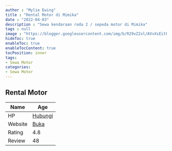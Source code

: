 ```yaml
---
author : "Mylie Ewing"
title : "Rental Motor di Mimika"
date : "2022-04-03"
description : "Sewa kendaraan roda 2 / sepeda motor di Mimika"
tags : null
image : "https://blogger.googleusercontent.com/img/b/R29vZ2xl/AVvXsEitFgcKqXBLmz_OywGYG-CbZnzmISfzuG9GH5pVPoyoGIwHrTngb138dwVM1As3aJ34z4I3eSknDW-oYqPrfceHL0NBfBO7_vkcXaR159ulH9d_OyaUCPTitXM8Qwf2AfptiXBjfxJN-tk4kLKrQWRO1DcCngbYtDMFOrB5oDGSSmfCz8m2wJDiAs4tpQ/w300-h200/rental-motor-di-mimika.png"
hideToc: true
enableToc: true
enableTocContent: true
tocPosition: inner
tags:
- Sewa Motor
categories:
- Sewa Motor
---
```



## Rental Motor

Name | Age
--------|------
HP | [Hubungi](https://pcandroidplayer.blogspot.com/?clayads=https://getnumber.ndower.dev?phone=MDgxMTQ5MDAxMTc=)
Website | [Buka](https://pcandroidplayer.blogspot.com/?clayads=aHR0cHM6Ly9yZW50YWxtb3Rvci5ibG9nc3BvdC5jb20v) 
Rating | 4.8
Review | 48


